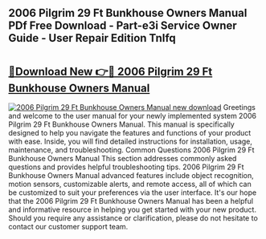## 2006 Pilgrim 29 Ft Bunkhouse Owners Manual PDf Free Download - Part-e3i Service Owner Guide - User Repair Edition TnIfq

# <h2><a href="http://bc12228.oget.top/?id=2006+Pilgrim+29+Ft+Bunkhouse+Owners+Manual">🔗Download New 👉🔴 2006 Pilgrim 29 Ft Bunkhouse Owners Manual</a></h2>

[![2006 Pilgrim 29 Ft Bunkhouse Owners Manual new download](https://i.imgur.com/5g1atiW.png)](http://bc12228.oget.top/?id=2006+Pilgrim+29+Ft+Bunkhouse+Owners+Manual)
Greetings and welcome to the user manual for your newly implemented system 2006 Pilgrim 29 Ft Bunkhouse Owners Manual. This manual is specifically designed to help you navigate the features and functions of your product with ease. Inside, you will find detailed instructions for installation, usage, maintenance, and troubleshooting. Common Questions 2006 Pilgrim 29 Ft Bunkhouse Owners Manual This section addresses commonly asked questions and provides helpful troubleshooting tips. 2006 Pilgrim 29 Ft Bunkhouse Owners Manual advanced features include object recognition, motion sensors, customizable alerts, and remote access, all of which can be customized to suit your preferences via the user interface. It's our hope that the 2006 Pilgrim 29 Ft Bunkhouse Owners Manual has been a helpful and informative resource in helping you get started with your new product. Should you require any assistance or clarification, please do not hesitate to contact our customer support team.
